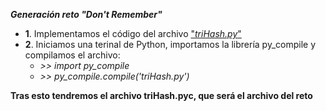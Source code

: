 ***Generación reto "Don't Remember"***
- **1**. Implementamos el código del archivo ["*triHash.py*"](
https://github.com/Watch4Hack/CodeCamp19/blob/master/DontRemember/creation/triHash.py)
- **2**. Iniciamos una terinal de Python, importamos la librería py_compile y compilamos el archivo:
  - *>> import py_compile*
  - *>> py_compile.compile('triHash.py')*

**Tras esto tendremos el archivo triHash.pyc, que será el archivo del reto**
